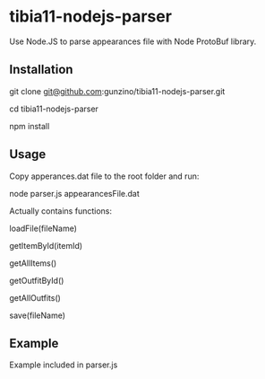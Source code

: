 # tibia11-nodejs-parser
Use Node.JS to parse appearances file with Node ProtoBuf library.


## Installation
git clone git@github.com:gunzino/tibia11-nodejs-parser.git

cd tibia11-nodejs-parser

npm install


## Usage
Copy apperances.dat file to the root folder and run:

node parser.js appearancesFile.dat

Actually contains functions:

loadFile(fileName)

getItemById(itemId)

getAllItems()

getOutfitById()

getAllOutfits()

save(fileName)


## Example
Example included in parser.js
